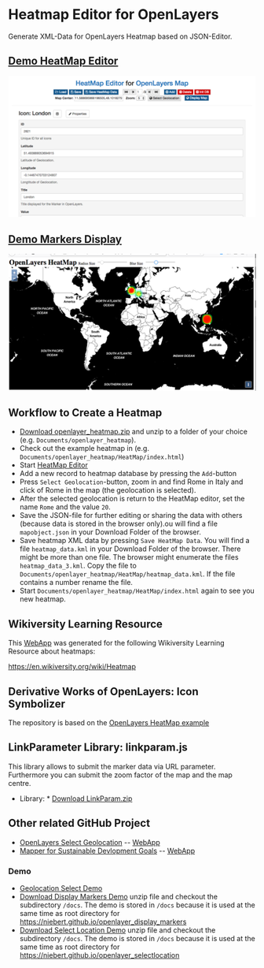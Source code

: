 # Heatmap Editor for OpenLayers
Generate XML-Data for OpenLayers Heatmap based on JSON-Editor.

## [Demo HeatMap Editor](https://niebert.github.io/openlayer_heatmap/)

![Screenshot HeatMap Editor](screenshot_heatmap_editor.png)

## [Demo Markers Display](https://niebert.github.io/openlayer_display_markers/)

![Screenshot Heatmap in OpenLayers](heatmap_sample.png)

## Workflow to Create a Heatmap
* [Download openlayer_heatmap.zip](https://github.com/niebert/openlayer_heatmap/archive/master.zip) and unzip to a folder of your choice (e.g. `Documents/openlayer_heatmap`).
* Check out the example heatmap in (e.g. `Documents/openlayer_heatmap/HeatMap/index.html`)
* Start [HeatMap Editor](https://niebert.github.io/openlayer_heatmap/)
* Add a new record to heatmap database by pressing the `Add`-button
* Press `Select Geolocation`-button, zoom in and find Rome in Italy and click of Rome in the map (the geolocation is selected).
* After the selected geolocation is return to the HeatMap editor, set the name `Rome` and the value `20`.
* Save the JSON-file for further editing or sharing the data with others (because data is stored in the browser only).ou will find a file `mapobject.json` in your Download Folder of the browser.
* Save heatmap XML data by pressing `Save HeatMap Data`. You will find a file `heatmap_data.kml` in your Download Folder of the browser. There might be more than one file. The browser might enumerate the files `heatmap_data_3.kml`. Copy the file to `Documents/openlayer_heatmap/HeatMap/heatmap_data.kml`. If the file contains a number rename the file.
* Start `Documents/openlayer_heatmap/HeatMap/index.html` again to see you new heatmap.

## Wikiversity Learning Resource
This [WebApp](https://en.wikiversity.org/wiki/AppLSAC) was generated for the following Wikiversity Learning Resource about heatmaps:

 https://en.wikiversity.org/wiki/Heatmap

## Derivative Works of OpenLayers: Icon Symbolizer
The repository is based on the [OpenLayers HeatMap example](https://openlayers.org/en/latest/examples/heatmap-earthquakes.html)

## LinkParameter Library: linkparam.js
This library allows to submit the marker data via URL parameter. Furthermore you can submit the zoom factor of the map and the map centre.

* Library: * [Download LinkParam.zip](https://github.com/niebert/LinkParameter/archive/master.zip)

## Other related GitHub Project
* [OpenLayers Select Geolocation](https://github.com/niebert/openlayer_selectlocation) -- [WebApp](https:/niebert.github.io/openlayer_selectlocation)
* [Mapper for Sustainable Devlopment Goals](https://github.com/niebert/Mapper4SDG) -- [WebApp](https:/niebert.github.io/Mapper4SDG)

### Demo
* [Geolocation Select Demo](https://niebert.github.io/openlayer_display_markers)
* [Download Display Markers Demo](https://github.com/niebert/openlayer_display_markers/archive/master.zip) unzip file and checkout the subdirectory `/docs`. The demo is stored in `/docs` because it is used at the same time as root directory for https://niebert.github.io/openlayer_display_markers
* [Download Select Location Demo](https://github.com/niebert/openlayer_selectlocation/archive/master.zip) unzip file and checkout the subdirectory `/docs`. The demo is stored in `/docs` because it is used at the same time as root directory for https://niebert.github.io/openlayer_selectlocation
